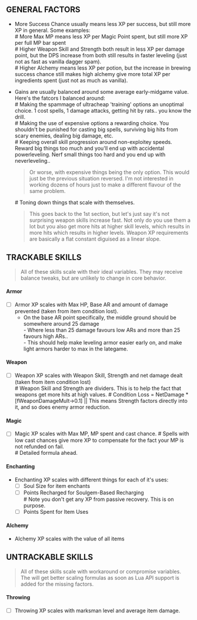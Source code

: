 ## GENERAL FACTORS
- More Success Chance usually means less XP per success, but still more XP in general. Some examples:  
    \# More Max MP means less XP per Magic Point spent, but still more XP per full MP bar spent  
    \# Higher Weapon Skill and Strength both result in less XP per damage point, but the DPS increase from both still results in faster leveling (just not as fast as vanilla dagger spam).  
    \# Higher Alchemy means less XP per potion, but the increase in brewing success chance still makes high alchemy give more total XP per ingredients spent  (just not as much as vanilla).
- Gains are usually balanced around some average early-midgame value. Here's the fatcors I balanced around:  
    \# Making the spammage of ultracheap 'training' options an unoptimal choice. 1 cost spells, 1 damage attacks, getting hit by rats.. you know the drill.  
    \# Making the use of expensive options a rewarding choice. You shouldn't be punished for casting big spells, surviving big hits from scary enemies, dealing big damage, etc.  
    \# Keeping overall skill progression around non-exploitey speeds. Reward big things too much and you'll end up with accidental powerleveling. Nerf small things too hard and you end up with neverleveling..  
    > Or worse, with expensive things being the only option.
    > This would just be the previous situation reversed.
    > I'm not interested in working dozens of hours just to make a different flavour of the same problem.

    \# Toning down things that scale with themselves.
    > This goes back to the 1st section, but let's just say it's not surprising weapon skills increase fast.
    > Not only do you use them a lot but you also get more hits at higher skill levels, which results in more hits which results in higher levels.
    > Weapon XP requirements are basically a flat constant diguised as a linear slope.

## TRACKABLE SKILLS
> All of these skills scale with their ideal variables.
> They may receive balance tweaks, but are unlikely to change in core behavior.

#### Armor
- [ ] Armor XP scales with Max HP, Base AR and amount of damage prevented (taken from item condition lost).
    -  On the base AR point specifically, the middle ground should be somewhere around 25 damage  
      \- Where less than 25 damage favours low ARs and more than 25 favours high ARs..  
      \- This should help make leveling armor easier early on, and make light armors harder to max in the lategame.

#### Weapon
- [ ] Weapon XP scales with Weapon Skill, Strength and net damage dealt (taken from item condition lost)  
    \# Weapon Skill and Strength are dividers. This is to help the fact that weapons get more hits at high values.
    \# Condition Loss = NetDamage * \[fWeaponDamageMult->0.1\] || This means Strength factors directly into it, and so does enemy armor reduction.

#### Magic
- [ ] Magic XP scales with Max MP, MP spent and cast chance.
    \# Spells with low cast chances give more XP to compensate for the fact your MP is not refunded on fail.  
    \# Detailed formula ahead.

#### Enchanting
- Enchanting XP scales with different things for each of it's uses:
    - [ ] Soul Size for item enchants
    - [ ] Points Recharged for Soulgem-Based Recharging  
         \# Note you don't get any XP from passive recovery. This is on purpose.
    - [ ] Points Spent for Item Uses

#### Alchemy
- Alchemy XP scales with the value of all items 

## UNTRACKABLE SKILLS
> All of these skills scale with workaround or compromise variables.
> The will get better scaling formulas as soon as Lua API support is added for the missing factors.

#### Throwing
- [ ] Throwing XP scales with marksman level and average item damage.
